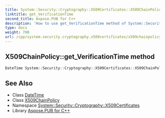```yaml
---
title: System::Security::Cryptography::X509Certificates::X509ChainPolicy::get_VerificationTime method
linktitle: get_VerificationTime
second_title: Aspose.PUB for C++
description: 'How to use get_VerificationTime method of System::Security::Cryptography::X509Certificates::X509ChainPolicy class in C++.'
type: docs
weight: 700
url: /cpp/system.security.cryptography.x509certificates/x509chainpolicy/get_verificationtime/
---
```

## X509ChainPolicy::get_VerificationTime method




```cpp
DateTime System::Security::Cryptography::X509Certificates::X509ChainPolicy::get_VerificationTime()
```

## See Also

* Class [DateTime](../../../system/datetime/)
* Class [X509ChainPolicy](../)
* Namespace [System::Security::Cryptography::X509Certificates](../../)
* Library [Aspose.PUB for C++](../../../)

